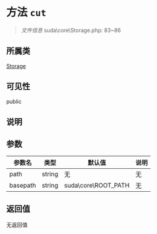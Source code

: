 # 方法 `cut`

> *文件信息* suda\core\Storage.php: 83~86

## 所属类 

[Storage](../Storage.md)

## 可见性

public

## 说明



## 参数


| 参数名 | 类型 | 默认值 | 说明 |
|--------|-----|-------|-------|
| path |  string | 无 | 无 |
| basepath |  string | suda\core\ROOT_PATH | 无 |



## 返回值

无返回值
